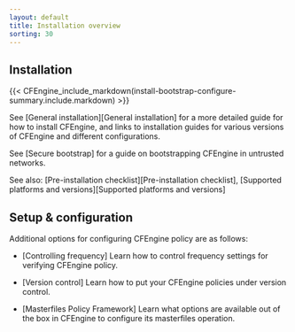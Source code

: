 ```yaml
---
layout: default
title: Installation overview
sorting: 30
---
```


## Installation

{{< CFEngine_include_markdown(install-bootstrap-configure-summary.include.markdown) >}}

See [General installation][General installation] for a more detailed guide for how to install CFEngine, and links to installation guides for various versions of CFEngine and different configurations.

See [Secure bootstrap] for a guide on bootstrapping CFEngine in untrusted networks.

See also: [Pre-installation checklist][Pre-installation checklist], [Supported platforms and versions][Supported platforms and versions]

## Setup & configuration

Additional options for configuring CFEngine policy are as follows:

* [Controlling frequency]
Learn how to control frequency settings for verifying CFEngine policy.

* [Version control]
Learn how to put your CFEngine policies under version control.

* [Masterfiles Policy Framework]
Learn what options are available out of the box in CFEngine to configure its masterfiles operation.
